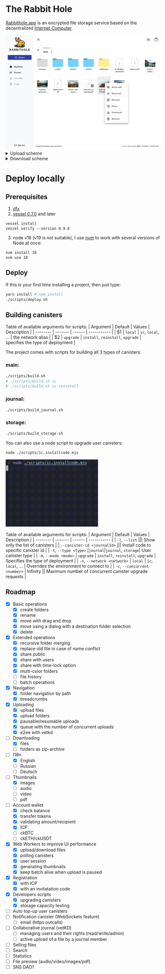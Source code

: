 # The Rabbit Hole

[Rabbithole.app](https://rabbithole.app) is an encrypted file storage service based on the decentralized [Internet Computer](https://internetcomputer.org/).

<img src="images/screen.png" alt="The Rabbit Hole" width="800" />

<details>
<summary>Upload scheme</summary>
<img src="images/upload-scheme.png" alt="Upload scheme" width="800" />
</details>
<details>
<summary>Download scheme</summary>
<img src="images/download-scheme.png" alt="Download scheme" width="800" />
</details>


# Deploy locally

## Prerequisites

1. [dfx](https://github.com/dfinity/sdk)
2. [vessel 0.7.0](https://github.com/dfinity/vessel/releases/tag/v0.7.0) and later
```shell
vessel install
vessel verify --version 0.9.8
```
3. node v18 (v19 is not suitable), I use [nvm](https://github.com/nvm-sh/nvm) to work with several versions of Node at once:
```shell
nvm install 18
nvm use 18
```

## Deploy

If this is your first time installing a project, then just type:
```sh
yarn install # npm install
./scripts/deploy.sh
```

## Building canisters

Table of available arguments for scripts:
| Argument | Default | Values | Description |
| -------- | ------- | ------ | ----------- |
| $1 | `local` | `ic`, `local`, ... | the network alias |
| $2 | `upgrade` | `install`, `reinstall`, `upgrade` | specifies the type of deployment |


The project comes with scripts for building all 3 types of canisters:
### main:
```sh
./scripts/build.sh
# ./scripts/build.sh ic
# ./scripts/build.sh ic reinstall
```

### journal:
```sh
./scripts/build_journal.sh
```

### storage:
```sh
./scripts/build_storage.sh
```

You can also use a node script to upgrade user canisters:
```sh
node ./scripts/ic.installcode.mjs
```

<img src="images/installcode.gif" alt="node ./scripts/ic.installcode.mjs" width="300" />

Table of available arguments for scripts:
| Argument | Default | Values | Description |
| -------- | ------- | ------ | ----------- |
| `-l`, `--list` ||| Show only the list of canisters |
| `--canister-id <journalId>` ||| Install code to specific canister id |
| `-t`, `--type <type>` |`journal`|`journal`, `storage`| User canister type |
| `-m`, `--mode <mode>` | `upgrade` | `install`, `reinstall`, `upgrade` | Specifies the type of deployment |
| `-n`, `--network <network>` | `local` | `ic`, `local`, ... | Overrides the environment to connect to |
| `-c`, `--concurrent <number>` | Infinity || Maximum number of concurrent canister upgrade requests |

## Roadmap
- [x] Basic operations
  - [x] create folders
  - [x] rename
  - [x] move with drag and drop
  - [x] move using a dialog with a destination folder selection
  - [x] delete
- [x] Extended operations
  - [x] recursive folder merging
  - [x] replace old file in case of name conflict
  - [x] share public
  - [x] share with users
  - [x] share with time-lock option
  - [x] multi-color folders
  - [ ] file history
  - [ ] batch operations
- [x] Navigation
  - [x] folder navigation by path
  - [x] breadcrumbs
- [x] Uploading
  - [x] upload files
  - [x] upload folders
  - [x] pausable/resumable uploads
  - [x] queue with the number of concurrent uploads
  - [x] e2ee with vetkd
- [ ] Downloading
  - [x] files
  - [ ] folders as zip-archive
- [ ] I18n 
  - [x] English
  - [ ] Russian
  - [ ] Deutsch
- [ ] Thumbnails
  - [x] images
  - [ ] audio
  - [ ] video
  - [ ] pdf
- [ ] Account wallet
  - [x] check balance
  - [x] transfer tokens
  - [x] validating amount/recipient
  - [x] ICP
  - [ ] ckBTC
  - [ ] ckETH/ckUSDT
- [x] Web Workers to improve UI performance
  - [x] upload/download files
  - [x] polling canisters
  - [x] user session
  - [x] generating thumbnails
  - [x] keep batch alive when upload is paused
- [x] Registration
  - [x] with ICP
  - [x] with an invitatation code
- [x] Developers scripts
  - [x] upgrading canisters
  - [x] storage capacity testing
- [ ] Auto top-up user canisters
- [ ] Notification canister (WebSockets feature)
  - [ ] email (https outcalls)
- [ ] Collaborative journal (vetKD)
  - [ ] managing users and their rights (read/write/admin)
  - [ ] active upload of a file by a journal member
- [ ] Selling files
- [ ] Search
- [ ] Statistics
- [ ] File preview (audio/video/images/pdf)
- [ ] SNS DAO?
